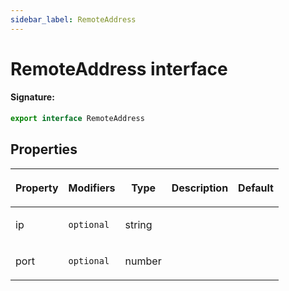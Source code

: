 ```yaml
---
sidebar_label: RemoteAddress
---
```


# RemoteAddress interface

#### Signature:

```typescript
export interface RemoteAddress
```

## Properties

<table><thead><tr><th>

Property

</th><th>

Modifiers

</th><th>

Type

</th><th>

Description

</th><th>

Default

</th></tr></thead>
<tbody><tr><td>

<span id="ip">ip</span>

</td><td>

`optional`

</td><td>

string

</td><td>

</td><td>

</td></tr>
<tr><td>

<span id="port">port</span>

</td><td>

`optional`

</td><td>

number

</td><td>

</td><td>

</td></tr>
</tbody></table>
